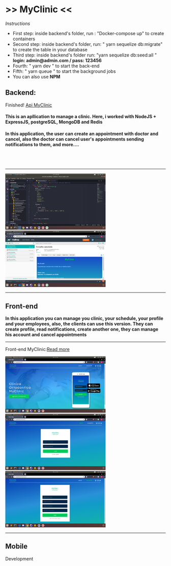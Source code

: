 <h1>>> MyClinic <<</h1>


<i>Instructions</i>
<ul>
  <li>First step: inside backend's folder, run : "Docker-compose up"  to create containers</li>
  <li>Second step: inside backend's folder,  run: " yarn sequelize db:migrate" to create the table in your database</li>
  <li>Third step: inside backend's folder run: "yarn sequelize db:seed:all "<br>
  <strong>login: admin@admin.com  / pass: 123456</strong>
  </li>
  <li>Fourth:  " yarn dev " to start the back-end</li>
  <li>Fifth:  " yarn queue " to start the background jobs</li>
  <li> You can also use <strong>NPM</strong></li>
</ul>

<h2>Backend: </h2>
Finished! 
<a href="api">Api MyClinic</a>

<h4>This is an apllication to manage a clinic. Here, i worked with NodeJS + ExpressJS, postgreSQL, MongoDB and Redis<h4>
<h4>In this application, the user can create an appointment with doctor and cancel, also the doctor can cancel user's appointments sending notifications to them, and more.... <h4><br><br>
<hr>

<p>
  <img src="_images/back1.png" width="315" />
  <img src="_images/back2.png" width="315" />
</p>

<hr>

<h2>Front-end</h2>
<strong>In this application you can manage you clinic, your schedule, your profile and your employees, also, the clients can use this version. They can create profile, read notifications, create another one, they can manage his account and cancel appointments</strong>
<br>
<hr>
Front-end MyClinic:<a href="https://github.com/jonathanwdev/myclinic/tree/master/FrontEnd">Read more</a><br>
<p>
  <img src="_images/front1.png" width="315" />
  <img src="_images/front2.png" width="315" />
  <img src="_images/front3.png" width="315" />
</p>



<hr>

<h2>Mobile</h2>
Development



